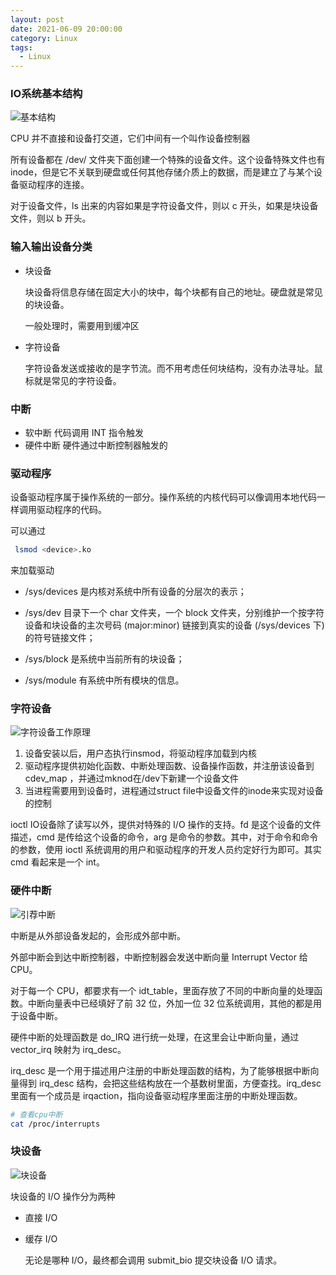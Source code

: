 ```yaml
---
layout: post
date: 2021-06-09 20:00:00
category: Linux
tags:
  - Linux
---
```


### IO系统基本结构

![基本结构](https://run-dream.github.io/img/post/linux-io-devices.webp)

CPU 并不直接和设备打交道，它们中间有一个叫作设备控制器

所有设备都在 /dev/ 文件夹下面创建一个特殊的设备文件。这个设备特殊文件也有 inode，但是它不关联到硬盘或任何其他存储介质上的数据，而是建立了与某个设备驱动程序的连接。

对于设备文件，ls 出来的内容如果是字符设备文件，则以 c 开头，如果是块设备文件，则以 b 开头。

### 输入输出设备分类

- 块设备

  块设备将信息存储在固定大小的块中，每个块都有自己的地址。硬盘就是常见的块设备。

  一般处理时，需要用到缓冲区

- 字符设备

  字符设备发送或接收的是字节流。而不用考虑任何块结构，没有办法寻址。鼠标就是常见的字符设备。

### 中断

- 软中断 代码调用 INT 指令触发
- 硬件中断 硬件通过中断控制器触发的



### 驱动程序

设备驱动程序属于操作系统的一部分。操作系统的内核代码可以像调用本地代码一样调用驱动程序的代码。

可以通过

```bash
 lsmod <device>.ko
```

来加载驱动

- /sys/devices 是内核对系统中所有设备的分层次的表示；

- /sys/dev 目录下一个 char 文件夹，一个 block 文件夹，分别维护一个按字符设备和块设备的主次号码 (major:minor) 链接到真实的设备 (/sys/devices 下) 的符号链接文件；
- /sys/block 是系统中当前所有的块设备；
- /sys/module 有系统中所有模块的信息。



### 字符设备

![字符设备工作原理](https://run-dream.github.io/img/post/linux-io-char-device.webp)

1. 设备安装以后，用户态执行insmod，将驱动程序加载到内核
2. 驱动程序提供初始化函数、中断处理函数、设备操作函数，并注册该设备到 cdev_map ，并通过mknod在/dev下新建一个设备文件
3. 当进程需要用到设备时，进程通过struct file中设备文件的inode来实现对设备的控制

 ioctl IO设备除了读写以外，提供对特殊的 I/O 操作的支持。fd 是这个设备的文件描述，cmd 是传给这个设备的命令，arg 是命令的参数。其中，对于命令和命令的参数，使用 ioctl 系统调用的用户和驱动程序的开发人员约定好行为即可。其实 cmd 看起来是一个 int。



### 硬件中断

![引荐中断](https://run-dream.github.io/img/post/linux-interupt.webp)

中断是从外部设备发起的，会形成外部中断。

外部中断会到达中断控制器，中断控制器会发送中断向量 Interrupt Vector 给 CPU。

对于每一个 CPU，都要求有一个 idt_table，里面存放了不同的中断向量的处理函数。中断向量表中已经填好了前 32 位，外加一位 32 位系统调用，其他的都是用于设备中断。

硬件中断的处理函数是 do_IRQ 进行统一处理，在这里会让中断向量，通过 vector_irq 映射为 irq_desc。

irq_desc 是一个用于描述用户注册的中断处理函数的结构，为了能够根据中断向量得到 irq_desc 结构，会把这些结构放在一个基数树里面，方便查找。irq_desc 里面有一个成员是 irqaction，指向设备驱动程序里面注册的中断处理函数。

```bash
# 查看cpu中断
cat /proc/interrupts
```



### 块设备

![块设备](https://run-dream.github.io/img/post/linux-block-device.png)

块设备的 I/O 操作分为两种

- 直接 I/O

- 缓存 I/O

  无论是哪种 I/O，最终都会调用 submit_bio 提交块设备 I/O 请求。